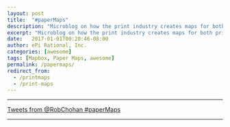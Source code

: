 ```yaml
---
layout: post
title:  "#paperMaps"
description: "Microblog on how the print industry creates maps for both print and online."
excerpt: "Microblog on how the print industry creates maps for both print and online."
date:   2017-01-01T00:20:46-08:00
author: ePi Rational, Inc.
categories: [awesome]
tags: [Mapbox, Paper Maps, awesome]
permalink: /papermaps/
redirect_from:
  - /printmaps
  - /print-maps
---
```


-----

<a class="twitter-timeline" href="https://twitter.com/search?q=%40RobChohan%20%23paperMaps" data-widget-id="840317657337405440">Tweets from @RobChohan #paperMaps</a> <script>!function(d,s,id){var js,fjs=d.getElementsByTagName(s)[0],p=/^http:/.test(d.location)?'http':'https';if(!d.getElementById(id)){js=d.createElement(s);js.id=id;js.src=p+"://platform.twitter.com/widgets.js";fjs.parentNode.insertBefore(js,fjs);}}(document,"script","twitter-wjs");</script>

-----
